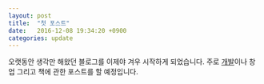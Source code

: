 ```yaml
---
layout: post
title:  "첫 포스트"
date:   2016-12-08 19:34:20 +0900
categories: update
---
```


오랫동안 생각만 해왔던 블로그를 이제야 겨우 시작하게 되었습니다.
주로 [개발](/blog/categories/development)이나 창업 그리고 책에 관한 포스트를 할 예정입니다.
